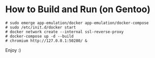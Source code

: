 # How to Build and Run (on Gentoo)

```console
# sudo emerge app-emulation/docker app-emulation/docker-compose
# sudo /etc/init.d/docker start
# docker network create --internal ssl-reverse-proxy
# docker-compose up -d --build
# chromium http://127.0.0.1:50280/ &
```

Enjoy :)
